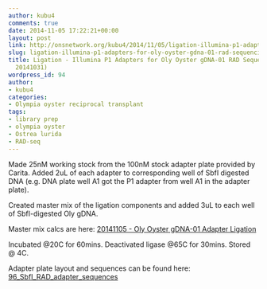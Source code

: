 ```yaml
---
author: kubu4
comments: true
date: 2014-11-05 17:22:21+00:00
layout: post
link: http://onsnetwork.org/kubu4/2014/11/05/ligation-illumina-p1-adapters-for-oly-oyster-gdna-01-rad-sequencing-from-20141031/
slug: ligation-illumina-p1-adapters-for-oly-oyster-gdna-01-rad-sequencing-from-20141031
title: Ligation - Illumina P1 Adapters for Oly Oyster gDNA-01 RAD Sequencing (from
  20141031)
wordpress_id: 94
author:
- kubu4
categories:
- Olympia oyster reciprocal transplant
tags:
- library prep
- olympia oyster
- Ostrea lurida
- RAD-seq
---
```


Made 25nM working stock from the 100nM stock adapter plate provided by Carita. Added 2uL of each adapter to corresponding well of SbfI digested DNA (e.g. DNA plate well A1 got the P1 adapter from well A1 in the adapter plate).

Created master mix of the ligation components and added 3uL to each well of SbfI-digested Oly gDNA.

Master mix calcs are here: [20141105 - Oly Oyster gDNA-01 Adapter Ligation](https://docs.google.com/spreadsheets/d/1r0MymljpYBtIaindqV63i4ZEeYgl80TCN5ZDj2u8I3s/edit?usp=sharing)

Incubated @20C for 60mins. Deactivated ligase @65C for 30mins. Stored @ 4C.

Adapter plate layout and sequences can be found here: [96_SbfI_RAD_adapter_sequences](https://docs.google.com/spreadsheets/d/1RRKNb24NJr90fsnyYVYmOZZ9OCrbBu7-KmTfXYYwXpw/edit?usp=sharing)

